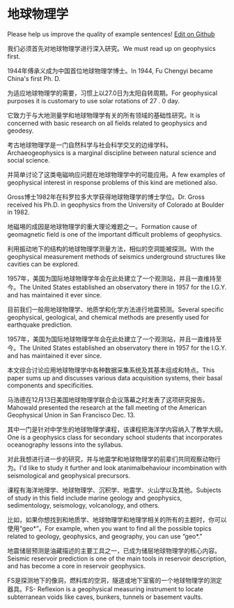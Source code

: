 # 地球物理学

Please help us improve the quality of example sentences! [Edit on Github](https://github.com/jiyushe/jiyu-example-sentence-source/blob/main/chinese/diqiuwulixue.md)

<p><span class="chinese">我们必须首先对地球物理学进行深入研究。</span><span class="english">We must  read up on geophysics first.</span></p>

<p><span class="chinese">1944年傅承义成为中国首位地球物理学博士。</span><span class="english">In 1944, Fu Chengyi became China's first Ph. D.</span></p>

<p><span class="chinese">为适应地球物理学的需要，习惯上以27.0日为太阳自转周期。</span><span class="english">For geophysical purposes it is customary to use solar rotations of 27 . 0 day.</span></p>

<p><span class="chinese">它致力于与大地测量学和地球物理学有关的所有领域的基础性研究。</span><span class="english">It is concerned with basic research on all fields related to geophysics and geodesy.</span></p>

<p><span class="chinese">考古地球物理学是一门自然科学与社会科学交叉的边缘学科。</span><span class="english">Archaeogeophysics is a marginal discipline between natural science and social science.</span></p>

<p><span class="chinese">并简单讨论了这类电磁响应问题在地球物理学中的可能应用。</span><span class="english">A few examples of geophysical interest in response problems of this kind are metioned also.</span></p>

<p><span class="chinese">Gross博士1982年在科罗拉多大学获得地球物理学的博士学位。</span><span class="english">Dr. Gross received his Ph.D. in geophysics from the University of Colorado at Boulder in 1982.</span></p>

<p><span class="chinese">地磁埸的成因是地球物理学的重大理论难题之一。</span><span class="english">Formation cause of geomagnetic field is one of the important difficult problems of geophysics.</span></p>

<p><span class="chinese">利用振动地下的结构的地球物理学测量方法，相似的空洞能被探测。</span><span class="english">With the geophysical measurement methods of seismics underground structures like cavities can be explored.</span></p>

<p><span class="chinese">1957年，美国为国际地球物理学年会在此处建立了一个观测站，并且一直维持至今。</span><span class="english">The United States established an observatory there in 1957 for the I.G.Y. and has maintained it ever since.</span></p>

<p><span class="chinese">目前我们一般用地球物理学、地质学和化学方法进行地震预测。</span><span class="english">Several specific geophysical, geological, and chemical methods are presently used for earthquake prediction.</span></p>

<p><span class="chinese">1957年，美国为国际地球物理学年会在此处建立了一个观测站，并且一直维持至今。</span><span class="english">The United States established an  observatory there in 1957 for the I.G.Y. and has maintained it ever since.</span></p>

<p><span class="chinese">本文综合讨论应用地球物理学中各种数据采集系统及其基本组成和特点。</span><span class="english">This paper sums up and discusses various data acquisition systems, their basal components and specificities.</span></p>

<p><span class="chinese">马浩德在12月13日美国地球物理学联合会议落幕之时发表了这项研究报告。</span><span class="english">Mahowald presented the research at the fall meeting of the American Geophysical Union in San Francisco Dec. 13.</span></p>

<p><span class="chinese">其中一门是针对中学生的地球物理学课程，该课程把海洋学内容纳入了教学大纲。</span><span class="english">One is a geophysics class for secondary school students that incorporates oceanography lessons into the syllabus.</span></p>

<p><span class="chinese">对此我想进行进一步的研究，并与地震学和地球物理学的前辈们共同观察动物行为。</span><span class="english">I'd like to study it further and look atanimalbehaviour incombination with seismological and geophysical precursors.</span></p>

<p><span class="chinese">课程有海洋地理学、地球物理学、沉积学、地震学、火山学以及其他。</span><span class="english">Subjects of study in this field include marine geology and geophysics, sedimentology, seismology, volcanology, and others.</span></p>

<p><span class="chinese">比如，如果你想找到和地质学、地球物理学和地理学相关的所有的主题时，你可以使用“geo*”。</span><span class="english">For example, when you want to find all the possible topics related to geology, geophysics, and geography, you can use “geo*.”</span></p>

<p><span class="chinese">地震储层预测是油藏描述的主要工具之一，已成为储层地球物理学的核心内容。</span><span class="english">Seismic reservoir prediction is one of the main tools in reservoir description, and has become a core in reservoir geophysics.</span></p>

<p><span class="chinese">FS是探测地下的像洞，燃料库的空洞，隧道或地下室窖的一个地球物理学的测定器具。</span><span class="english">FS- Reflexion is a geophysical measuring instrument to locate subterranean voids like caves, bunkers, tunnels or basement vaults.</span></p>

